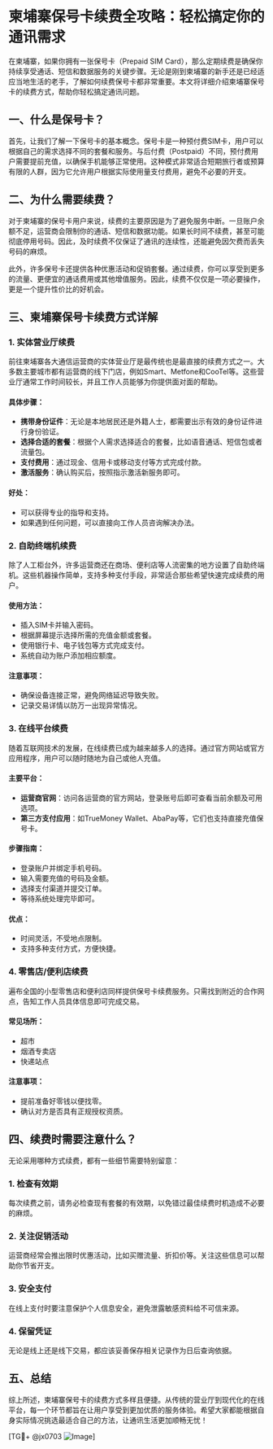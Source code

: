 # 柬埔寨保号卡续费全攻略：轻松搞定你的通讯需求

在柬埔寨，如果你拥有一张保号卡（Prepaid SIM Card），那么定期续费是确保你持续享受通话、短信和数据服务的关键步骤。无论是刚到柬埔寨的新手还是已经适应当地生活的老手，了解如何续费保号卡都非常重要。本文将详细介绍柬埔寨保号卡的续费方式，帮助你轻松搞定通讯问题。

## 一、什么是保号卡？

首先，让我们了解一下保号卡的基本概念。保号卡是一种预付费SIM卡，用户可以根据自己的需求选择不同的套餐和服务。与后付费（Postpaid）不同，预付费用户需要提前充值，以确保手机能够正常使用。这种模式非常适合短期旅行者或预算有限的人群，因为它允许用户根据实际使用量支付费用，避免不必要的开支。

## 二、为什么需要续费？

对于柬埔寨的保号卡用户来说，续费的主要原因是为了避免服务中断。一旦账户余额不足，运营商会限制你的通话、短信和数据功能。如果长时间不续费，甚至可能彻底停用号码。因此，及时续费不仅保证了通讯的连续性，还能避免因欠费而丢失号码的麻烦。

此外，许多保号卡还提供各种优惠活动和促销套餐。通过续费，你可以享受到更多的流量、更便宜的通话费用或其他增值服务。因此，续费不仅仅是一项必要操作，更是一个提升性价比的好机会。

## 三、柬埔寨保号卡续费方式详解

### 1. 实体营业厅续费

前往柬埔寨各大通信运营商的实体营业厅是最传统也是最直接的续费方式之一。大多数主要城市都有运营商的线下门店，例如Smart、Metfone和CooTel等。这些营业厅通常工作时间较长，并且工作人员能够为你提供面对面的帮助。

#### 具体步骤：
- **携带身份证件**：无论是本地居民还是外籍人士，都需要出示有效的身份证件进行身份验证。
- **选择合适的套餐**：根据个人需求选择适合的套餐，比如语音通话、短信包或者流量包。
- **支付费用**：通过现金、信用卡或移动支付等方式完成付款。
- **激活服务**：确认购买后，按照指示激活新服务即可。

#### 好处：
- 可以获得专业的指导和支持。
- 如果遇到任何问题，可以直接向工作人员咨询解决办法。

### 2. 自助终端机续费

除了人工柜台外，许多运营商还在商场、便利店等人流密集的地方设置了自助终端机。这些机器操作简单，支持多种支付手段，非常适合那些希望快速完成续费的用户。

#### 使用方法：
- 插入SIM卡并输入密码。
- 根据屏幕提示选择所需的充值金额或套餐。
- 使用银行卡、电子钱包等方式完成支付。
- 系统自动为账户添加相应额度。

#### 注意事项：
- 确保设备连接正常，避免网络延迟导致失败。
- 记录交易详情以防万一出现异常情况。

### 3. 在线平台续费

随着互联网技术的发展，在线续费已成为越来越多人的选择。通过官方网站或官方应用程序，用户可以随时随地为自己或他人充值。

#### 主要平台：
- **运营商官网**：访问各运营商的官方网站，登录账号后即可查看当前余额及可用选项。
- **第三方支付应用**：如TrueMoney Wallet、AbaPay等，它们也支持直接充值保号卡。
  
#### 步骤指南：
- 登录账户并绑定手机号码。
- 输入需要充值的号码及金额。
- 选择支付渠道并提交订单。
- 等待系统处理完毕即可。

#### 优点：
- 时间灵活，不受地点限制。
- 支持多种支付方式，方便快捷。

### 4. 零售店/便利店续费

遍布全国的小型零售店和便利店同样提供保号卡续费服务。只需找到附近的合作网点，告知工作人员具体信息即可完成交易。

#### 常见场所：
- 超市
- 烟酒专卖店
- 快递站点

#### 注意事项：
- 提前准备好零钱以便找零。
- 确认对方是否具有正规授权资质。

## 四、续费时需要注意什么？

无论采用哪种方式续费，都有一些细节需要特别留意：

### 1. 检查有效期
每次续费之前，请务必检查现有套餐的有效期，以免错过最佳续费时机造成不必要的麻烦。

### 2. 关注促销活动
运营商经常会推出限时优惠活动，比如买赠流量、折扣价等。关注这些信息可以帮助你节省开支。

### 3. 安全支付
在线上支付时要注意保护个人信息安全，避免泄露敏感资料给不可信来源。

### 4. 保留凭证
无论是线上还是线下交易，都应该妥善保存相关记录作为日后查询依据。

## 五、总结

综上所述，柬埔寨保号卡的续费方式多样且便捷。从传统的营业厅到现代化的在线平台，每一个环节都旨在让用户享受到更加优质的服务体验。希望大家都能根据自身实际情况挑选最适合自己的方法，让通讯生活更加顺畅无忧！

[TG💪+ @jx0703 ![Image](https://github.com/user-attachments/assets/dbca1d08-cadb-493c-b0ec-ad6f7a83f270)]